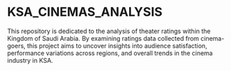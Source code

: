 # KSA_CINEMAS_ANALYSIS
This repository is dedicated to the analysis of theater ratings within the Kingdom of Saudi Arabia. By examining ratings data collected from cinema-goers, this project aims to uncover insights into audience satisfaction, performance variations across regions, and overall trends in the cinema industry in KSA.
